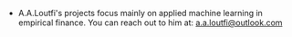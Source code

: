 - A.A.Loutfi's projects focus mainly on applied machine learning in empirical finance. You can reach out to him at: a.a.loutfi@outlook.com
<!---
ahmadamineloutfi/ahmadamineloutfi is a ✨ special ✨ repository because its `README.dm` (this file) appears on your GitHub profile.
You can click the Preview link to take a look at your changes.
--->

